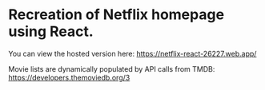 # Recreation of Netflix homepage using React.

You can view the hosted version here:
https://netflix-react-26227.web.app/

Movie lists are dynamically populated by API calls from TMDB:
https://developers.themoviedb.org/3
